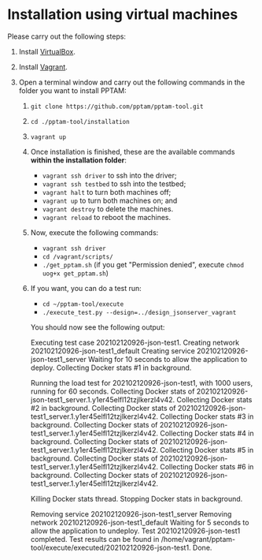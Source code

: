 # Installation using virtual machines

Please carry out the following steps:

1.  Install [VirtualBox](https://www.virtualbox.org).
2.  Install [Vagrant](https://www.vagrantup.com).
3.  Open a terminal window and carry out the following commands in the folder you want to install PPTAM:

    1.  `git clone https://github.com/pptam/pptam-tool.git`
    2.  `cd ./pptam-tool/installation`
    3.  `vagrant up`
    4.  Once installation is finished, these are the available commands **within the installation folder**:

        - `vagrant ssh driver` to ssh into the driver;
        - `vagrant ssh testbed` to ssh into the testbed;
        - `vagrant halt` to turn both machines off;
        - `vagrant up` to turn both machines on; and
        - `vagrant destroy` to delete the machines.
        - `vagrant reload` to reboot the machines.

    5.  Now, execute the following commands:

        - `vagrant ssh driver`
        - `cd /vagrant/scripts/`
        - `./get_pptam.sh` (if you get "Permission denied", execute `chmod uog+x get_pptam.sh`)

    6.  If you want, you can do a test run:

        - `cd ~/pptam-tool/execute`
        - `./execute_test.py --design=../design_jsonserver_vagrant`

        You should now see the following output:

        Executing test case 202102120926-json-test1.
        Creating network 202102120926-json-test1_default
        Creating service 202102120926-json-test1_server
        Waiting for 10 seconds to allow the application to deploy.
        Collecting Docker stats #1 in background.

        Running the load test for 202102120926-json-test1, with 1000 users, running for 60 seconds.
        Collecting Docker stats of 202102120926-json-test1_server.1.y1er45elfl12tzjlkerzl4v42.
        Collecting Docker stats #2 in background.
        Collecting Docker stats of 202102120926-json-test1_server.1.y1er45elfl12tzjlkerzl4v42.
        Collecting Docker stats #3 in background.
        Collecting Docker stats of 202102120926-json-test1_server.1.y1er45elfl12tzjlkerzl4v42.
        Collecting Docker stats #4 in background.
        Collecting Docker stats of 202102120926-json-test1_server.1.y1er45elfl12tzjlkerzl4v42.
        Collecting Docker stats #5 in background.
        Collecting Docker stats of 202102120926-json-test1_server.1.y1er45elfl12tzjlkerzl4v42.
        Collecting Docker stats #6 in background.
        Collecting Docker stats of 202102120926-json-test1_server.1.y1er45elfl12tzjlkerzl4v42.

        Killing Docker stats thread.
        Stopping Docker stats in background.

        Removing service 202102120926-json-test1_server
        Removing network 202102120926-json-test1_default
        Waiting for 5 seconds to allow the application to undeploy.
        Test 202102120926-json-test1 completed. Test results can be found in /home/vagrant/pptam-tool/execute/executed/202102120926-json-test1.
        Done.
